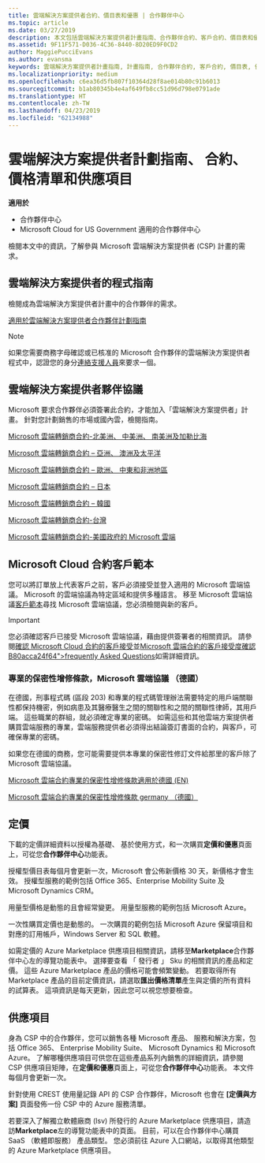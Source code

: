 ```yaml
---
title: 雲端解決方案提供者合約、價目表和優惠 | 合作夥伴中心
ms.topic: article
ms.date: 03/27/2019
description: 本文包括雲端解決方案提供者計畫指南、合作夥伴合約、客戶合約、價目表和優惠連結。
ms.assetid: 9F11F571-D036-4C36-8440-8D20ED9F0CD2
author: MaggiePucciEvans
ms.author: evansma
keywords: 雲端解決方案提供者計畫指南, 計畫指南, 合作夥伴合約, 客戶合約, 價目表, 優惠
ms.localizationpriority: medium
ms.openlocfilehash: c6ea36d5fb807f10364d28f8ae014b80c91b6013
ms.sourcegitcommit: b1ab80345b4e4af649fb8cc51d96d798e0791ade
ms.translationtype: HT
ms.contentlocale: zh-TW
ms.lasthandoff: 04/23/2019
ms.locfileid: "62134988"
---
```

# <a name="cloud-solution-provider-program-guide-agreements-price-lists-and-offers"></a>雲端解決方案提供者計劃指南、 合約、 價格清單和供應項目

**適用於**

-  合作夥伴中心
-  Microsoft Cloud for US Government 適用的合作夥伴中心


檢閱本文中的資訊，了解參與 Microsoft 雲端解決方案提供者 (CSP) 計畫的需求。

## <a name="cloud-solution-provider-program-guide"></a>雲端解決方案提供者的程式指南

檢閱成為雲端解決方案提供者計畫中的合作夥伴的需求。

[適用於雲端解決方案提供者合作夥伴計劃指南](https://go.microsoft.com/fwlink/p/?LinkId=617100)

>[!Note]
>如果您需要商務字母確認或已核准的 Microsoft 合作夥伴的雲端解決方案提供者程式中，認證您的身分[連絡支援人員](https://partner.microsoft.com/pcv/servicerequests/create)來要求一個。

## <a name="cloud-solution-provider-partner-agreement"></a>雲端解決方案提供者夥伴協議

Microsoft 要求合作夥伴必須簽署此合約，才能加入「雲端解決方案提供者」計畫。 針對您計劃銷售的市場或國內雲，檢閱指南。

[Microsoft 雲端轉銷商合約-北美洲、 中美洲、 南美洲及加勒比海](https://download.microsoft.com/download/2/C/8/2C8CAC17-FCE7-4F51-9556-4D77C7022DF5/MCRA2018_AOC_ENG_Sep2018_CR.pdf)

[Microsoft 雲端轉銷商合約 – 亞洲、 澳洲及太平洋](https://download.microsoft.com/download/2/C/8/2C8CAC17-FCE7-4F51-9556-4D77C7022DF5/MCRA2018_APOC_ENG_Mar2019_CR.pdf)

[Microsoft 雲端轉銷商合約 – 歐洲、 中東和非洲地區](https://download.microsoft.com/download/2/C/8/2C8CAC17-FCE7-4F51-9556-4D77C7022DF5/MCRA2018_EOC_ENG_Sep2018_CR.pdf)

[Microsoft 雲端轉銷商合約 – 日本](https://download.microsoft.com/download/2/C/8/2C8CAC17-FCE7-4F51-9556-4D77C7022DF5/MCRA2018_JPN_ENG_Sep2018_CR.pdf)

[Microsoft 雲端轉銷商合約 – 韓國](https://download.microsoft.com/download/2/C/8/2C8CAC17-FCE7-4F51-9556-4D77C7022DF5/MCRA2018_KOR_ENG_Sep2018_CR.pdf)

[Microsoft 雲端轉銷商合約-台灣](https://download.microsoft.com/download/2/C/8/2C8CAC17-FCE7-4F51-9556-4D77C7022DF5/MCRA2018_TAI_ENG_Sep2018_CR.pdf)

[Microsoft 雲端轉銷商合約-美國政府的 Microsoft 雲端](https://download.microsoft.com/download/2/C/8/2C8CAC17-FCE7-4F51-9556-4D77C7022DF5/MCRA2018_AOC_USGCC_ENG_Feb2019_CR.pdf)

## <a name="microsoft-cloud-agreement-customer-templates"></a>Microsoft Cloud 合約客戶範本

您可以將訂單放上代表客戶之前，客戶必須接受並登入適用的 Microsoft 雲端協議。 Microsoft 的雲端協議為特定區域和提供多種語言。 移至 Microsoft 雲端協議[客戶範本](agreements.md)尋找 Microsoft 雲端協議，您必須檢閱與新的客戶。

>[!IMPORTANT]
>您必須確認客戶已接受 Microsoft 雲端協議，藉由提供簽署者的相關資訊。 請參閱[確認 Microsoft Cloud 合約的客戶接受](confirm-consent.md)並[Microsoft 雲端合約的客戶接受度確認 B80acca24f64"&gt;frequently Asked Questions](confirm-consent-faq.md)如需詳細資訊。

### <a name="professional-secrecy-amendment-to-the-microsoft-cloud-agreement-germany"></a>專業的保密性增修條款，Microsoft 雲端協議 （德國）

在德國，刑事程式碼 (區段 203) 和專業的程式碼管理辦法需要特定的用戶端關聯性都保持機密，例如病患及其醫療醫生之間的關聯性和之間的關聯性律師，其用戶端。 這些職業的群組，就必須確定專業的密碼。 如需這些和其他雲端方案提供者購買雲端服務的專業，雲端服務提供者必須得出結論簽訂書面的合約，與客戶，可確保專業的密碼。

如果您在德國的商務，您可能需要提供本專業的保密性修訂文件給那里的客戶除了 Microsoft 雲端協議。

[Microsoft 雲端合約專業的保密性增修條款適用於德國 (EN)](https://go.microsoft.com/fwlink/?linkid=2030827&clcid=0x409)

[Microsoft 雲端合約專業的保密性增修條款 germany （德國）](https://go.microsoft.com/fwlink/?linkid=2030827&clcid=0x407)

## <a name="pricing"></a>定價

下載的定價詳細資料以授權為基礎、 基於使用方式，和一次購買**定價和優惠**頁面上，可從您**合作夥伴中心**功能表。

授權型價目表每個月會更新一次，Microsoft 會公佈新價格 30 天，新價格才會生效。 授權型服務的範例包括 Office 365、Enterprise Mobility Suite 及 Microsoft Dynamics CRM。 

用量型價格是動態的且會經常變更。 用量型服務的範例包括 Microsoft Azure。

一次性購買定價也是動態的。 一次購買的範例包括 Microsoft Azure 保留項目和對應的訂用帳戶，Windows Server 和 SQL 軟體。

如需定價的 Azure Marketplace 供應項目相關資訊，請移至**Marketplace**合作夥伴中心左的導覽功能表中。 選擇要查看 「 發行者 」 Sku 的相關資訊的產品和定價。 這些 Azure Marketplace 產品的價格可能會頻繁變動。 若要取得所有 Marketplace 產品的目前定價資訊，請選取**匯出價格清單**產生與定價的所有資料的試算表。 這項資訊是每天更新，因此您可以視您想要檢查。

## <a name="offers"></a>供應項目

身為 CSP 中的合作夥伴，您可以銷售各種 Microsoft 產品、 服務和解決方案，包括 Office 365、 Enterprise Mobility Suite、 Microsoft Dynamics 和 Microsoft Azure。 了解哪種供應項目可供您在這些產品系列內銷售的詳細資訊，請參閱 CSP 供應項目矩陣，在**定價和優惠**頁面上，可從您**合作夥伴中心**功能表。 本文件每個月會更新一次。

針對使用 CREST 使用量記錄 API 的 CSP 合作夥伴，Microsoft 也會在 **\[定價與方案\]** 頁面發佈一份 CSP 中的 Azure 服務清單。

若要深入了解獨立軟體廠商 (Isv) 所發行的 Azure Marketplace 供應項目，請造訪**Marketplace**左的導覽功能表中的頁面。 目前，可以在合作夥伴中心購買 SaaS （軟體即服務） 產品類型。 您必須前往 Azure 入口網站，以取得其他類型的 Azure Marketplace 供應項目。
